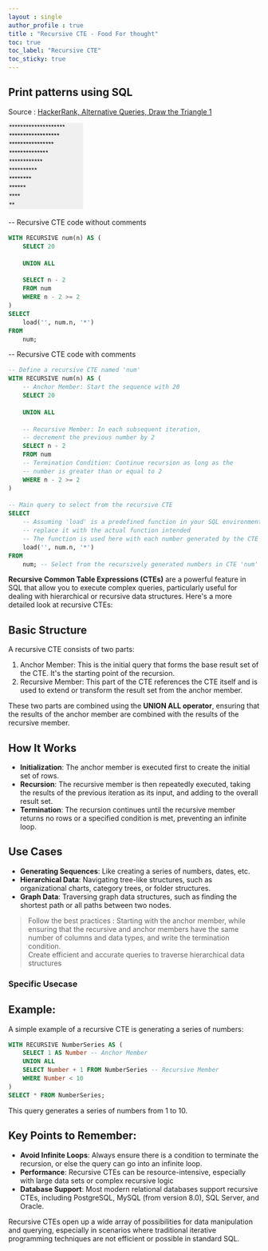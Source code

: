 ```yaml
---
layout : single  
author_profile : true
title : "Recursive CTE - Food For thought"
toc: true
toc_label: "Recursive CTE"
toc_sticky: true
---
```

  
## Print patterns using SQL  
  
Source : [HackerRank, Alternative Queries, Draw the Triangle 1](https://www.hackerrank.com/challenges/draw-the-triangle-1/problem?)  

<img src="TrianglePattern.png" alt="image" width="150" height="auto">  
  
  
-- Recursive CTE code without comments
```sql
WITH RECURSIVE num(n) AS (
    SELECT 20 

    UNION ALL

    SELECT n - 2
    FROM num
    WHERE n - 2 >= 2
)
SELECT 
    load('', num.n, '*')
FROM 
    num;
```  
  
-- Recursive CTE code with comments
  
```sql
-- Define a recursive CTE named 'num'
WITH RECURSIVE num(n) AS (
    -- Anchor Member: Start the sequence with 20
    SELECT 20 

    UNION ALL

    -- Recursive Member: In each subsequent iteration, 
    -- decrement the previous number by 2
    SELECT n - 2
    FROM num
    -- Termination Condition: Continue recursion as long as the 
    -- number is greater than or equal to 2
    WHERE n - 2 >= 2
)

-- Main query to select from the recursive CTE
SELECT 
    -- Assuming 'load' is a predefined function in your SQL environment; 
    -- replace it with the actual function intended
    -- The function is used here with each number generated by the CTE
    load('', num.n, '*')
FROM 
    num; -- Select from the recursively generated numbers in CTE 'num'
```  

**Recursive Common Table Expressions (CTEs)** are a powerful feature in SQL that allow you to execute complex queries, particularly useful for dealing with hierarchical or recursive data structures. Here's a more detailed look at recursive CTEs:  

## Basic Structure
A recursive CTE consists of two parts:
1. Anchor Member: This is the initial query that forms the base result set of the CTE. It's the starting point of the recursion.
2. Recursive Member: This part of the CTE references the CTE itself and is used to extend or transform the result set from the anchor member.
   
These two parts are combined using the **UNION ALL operator**, ensuring that the results of the anchor member are combined with the results of the recursive member.
  
## How It Works
- **Initialization**: The anchor member is executed first to create the initial set of rows.
- **Recursion**: The recursive member is then repeatedly executed, taking the results of the previous iteration as its input, and adding to the overall result set.
- **Termination**: The recursion continues until the recursive member returns no rows or a specified condition is met, preventing an infinite loop.

## Use Cases
- **Generating Sequences**: Like creating a series of numbers, dates, etc.
- **Hierarchical Data**: Navigating tree-like structures, such as organizational charts, category trees, or folder structures.
- **Graph Data**: Traversing graph data structures, such as finding the shortest path or all paths between two nodes.
  
> Follow the best practices : Starting with the anchor member, while ensuring that the recursive and anchor members have the same number of columns and data types, and write the termination condition.  
> Create efficient and accurate queries to traverse hierarchical data structures

### Specific Usecase

## Example:
A simple example of a recursive CTE is generating a series of numbers:

```sql
WITH RECURSIVE NumberSeries AS (
    SELECT 1 AS Number -- Anchor Member
    UNION ALL
    SELECT Number + 1 FROM NumberSeries -- Recursive Member
    WHERE Number < 10
)
SELECT * FROM NumberSeries;
```

This query generates a series of numbers from 1 to 10.

## Key Points to Remember:
- **Avoid Infinite Loops**: Always ensure there is a condition to terminate the recursion, or else the query can go into an infinite loop.  
- **Performance**: Recursive CTEs can be resource-intensive, especially with large data sets or complex recursive logic
- **Database Support**: Most modern relational databases support recursive CTEs, including PostgreSQL, MySQL (from version 8.0), SQL Server, and Oracle.  
  
Recursive CTEs open up a wide array of possibilities for data manipulation and querying, especially in scenarios where traditional iterative programming techniques are not efficient or possible in standard SQL.




